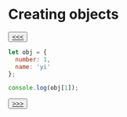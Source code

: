 # Creating objects

<button>[<<<](./02.20_README.md)</button>

```js
let obj = {
  number: 1,
  name: 'yi'
}; 

console.log(obj[1]); 
```

<button>[>>>](./02.22_README.md)</button>
